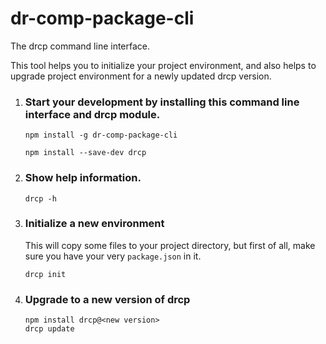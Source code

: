 # dr-comp-package-cli
The drcp command line interface.

This tool helps you to initialize your project environment, and also helps to upgrade project environment for a newly updated drcp version.

1. ### Start your development by installing this command line interface and drcp module.

	```
	npm install -g dr-comp-package-cli

	npm install --save-dev drcp
	```
2. ### Show help information.
	```
	drcp -h
	```

2. ### Initialize a new environment
	This will copy some files to your project directory, but first of all, make sure you have your very `package.json` in it.

	```
	drcp init
	```
3. ### Upgrade to a new version of drcp
	
	```
	npm install drcp@<new version>
	drcp update
	```
